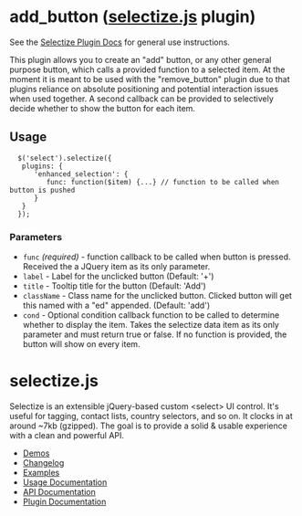 # add_button ([selectize.js](https://github.com/selectize/selectize.js) plugin)

See the [Selectize Plugin Docs](https://github.com/brianreavis/selectize.js/blob/master/docs/plugins.md) for general use instructions.

This plugin allows you to create an "add" button, or any other general purpose button, which calls a provided function to a selected item. At the moment it is meant to be used with the "remove_button" plugin due to that plugins reliance on absolute positioning and potential interaction issues when used together. A second callback can be provided to selectively decide whether to show the button for each item.

## Usage

```
  $('select').selectize({
   plugins: {
      'enhanced_selection': {
         func: function($item) {...} // function to be called when button is pushed
      }
   }
  });
```

### Parameters

 * `func` _(required)_ - function callback to be called when button is pressed. Received the a JQuery item as its only parameter.
 * `label` - Label for the unclicked button (Default: '+')
 * `title` - Tooltip title for the button (Default: 'Add')
 * `className` - Class name for the unclicked button. Clicked button will get this named with a "ed" appended. (Default: 'add')
 * `cond` - Optional condition callback function to be called to determine whether to display the item. Takes the selectize data item as its only parameter and must return true or false. If no function is provided, the button will show on every item.

# selectize.js

Selectize is an extensible jQuery-based custom &lt;select&gt; UI control. It's useful for tagging, contact lists, country selectors, and so on. It clocks in at around ~7kb (gzipped). The goal is to provide a solid & usable experience with a clean and powerful API.

- [Demos](http://brianreavis.github.io/selectize.js/)
- [Changelog](https://github.com/brianreavis/selectize.js/releases)
- [Examples](examples/)
- [Usage Documentation](docs/usage.md)
- [API Documentation](docs/api.md)
- [Plugin Documentation](docs/plugins.md)
